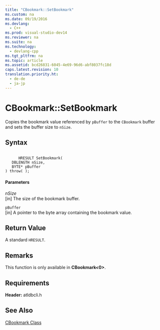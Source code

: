 ```yaml
---
title: "CBookmark::SetBookmark"
ms.custom: na
ms.date: 09/19/2016
ms.devlang: 
  - C++
ms.prod: visual-studio-dev14
ms.reviewer: na
ms.suite: na
ms.technology: 
  - devlang-cpp
ms.tgt_pltfrm: na
ms.topic: article
ms.assetid: bcd26831-6045-4e69-96d6-abf8037fc18d
caps.latest.revision: 10
translation.priority.ht: 
  - de-de
  - ja-jp
---
```

# CBookmark::SetBookmark
Copies the bookmark value referenced by `pBuffer` to the `CBookmark` buffer and sets the buffer size to `nSize`.  
  
## Syntax  
  
```  
  
      HRESULT SetBookmark(  
   DBLENGTH nSize,  
   BYTE* pBuffer   
) throw( );  
```  
  
#### Parameters  
 *nSize*  
 [in] The size of the bookmark buffer.  
  
 `pBuffer`  
 [in] A pointer to the byte array containing the bookmark value.  
  
## Return Value  
 A standard `HRESULT`.  
  
## Remarks  
 This function is only available in **CBookmark<0>**.  
  
## Requirements  
 **Header:** atldbcli.h  
  
## See Also  
 [CBookmark Class](../vs140/CBookmark-Class.md)